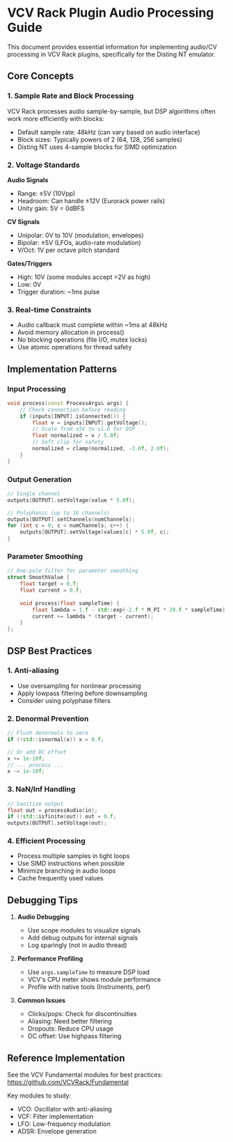 # VCV Rack Plugin Audio Processing Guide

This document provides essential information for implementing audio/CV processing in VCV Rack plugins, specifically for the Disting NT emulator.

## Core Concepts

### 1. Sample Rate and Block Processing

VCV Rack processes audio sample-by-sample, but DSP algorithms often work more efficiently with blocks:
- Default sample rate: 48kHz (can vary based on audio interface)
- Block sizes: Typically powers of 2 (64, 128, 256 samples)
- Disting NT uses 4-sample blocks for SIMD optimization

### 2. Voltage Standards

**Audio Signals**
- Range: ±5V (10Vpp)
- Headroom: Can handle ±12V (Eurorack power rails)
- Unity gain: 5V = 0dBFS

**CV Signals**
- Unipolar: 0V to 10V (modulation, envelopes)
- Bipolar: ±5V (LFOs, audio-rate modulation)
- V/Oct: 1V per octave pitch standard

**Gates/Triggers**
- High: 10V (some modules accept >2V as high)
- Low: 0V
- Trigger duration: ~1ms pulse

### 3. Real-time Constraints

- Audio callback must complete within ~1ms at 48kHz
- Avoid memory allocation in process()
- No blocking operations (file I/O, mutex locks)
- Use atomic operations for thread safety

## Implementation Patterns

### Input Processing
```cpp
void process(const ProcessArgs& args) {
    // Check connection before reading
    if (inputs[INPUT].isConnected()) {
        float v = inputs[INPUT].getVoltage();
        // Scale from ±5V to ±1.0 for DSP
        float normalized = v / 5.0f;
        // Soft clip for safety
        normalized = clamp(normalized, -2.0f, 2.0f);
    }
}
```

### Output Generation
```cpp
// Single channel
outputs[OUTPUT].setVoltage(value * 5.0f);

// Polyphonic (up to 16 channels)
outputs[OUTPUT].setChannels(numChannels);
for (int c = 0; c < numChannels; c++) {
    outputs[OUTPUT].setVoltage(values[c] * 5.0f, c);
}
```

### Parameter Smoothing
```cpp
// One-pole filter for parameter smoothing
struct SmoothValue {
    float target = 0.f;
    float current = 0.f;
    
    void process(float sampleTime) {
        float lambda = 1.f - std::exp(-2.f * M_PI * 20.f * sampleTime);
        current += lambda * (target - current);
    }
};
```

## DSP Best Practices

### 1. Anti-aliasing
- Use oversampling for nonlinear processing
- Apply lowpass filtering before downsampling
- Consider using polyphase filters

### 2. Denormal Prevention
```cpp
// Flush denormals to zero
if (!std::isnormal(x)) x = 0.f;

// Or add DC offset
x += 1e-10f;
// ... process ...
x -= 1e-10f;
```

### 3. NaN/Inf Handling
```cpp
// Sanitize output
float out = processAudio(in);
if (!std::isfinite(out)) out = 0.f;
outputs[OUTPUT].setVoltage(out);
```

### 4. Efficient Processing
- Process multiple samples in tight loops
- Use SIMD instructions when possible
- Minimize branching in audio loops
- Cache frequently used values

## Debugging Tips

1. **Audio Debugging**
   - Use scope modules to visualize signals
   - Add debug outputs for internal signals
   - Log sparingly (not in audio thread)

2. **Performance Profiling**
   - Use `args.sampleTime` to measure DSP load
   - VCV's CPU meter shows module performance
   - Profile with native tools (Instruments, perf)

3. **Common Issues**
   - Clicks/pops: Check for discontinuities
   - Aliasing: Need better filtering
   - Dropouts: Reduce CPU usage
   - DC offset: Use highpass filtering

## Reference Implementation

See the VCV Fundamental modules for best practices:
https://github.com/VCVRack/Fundamental

Key modules to study:
- VCO: Oscillator with anti-aliasing
- VCF: Filter implementation
- LFO: Low-frequency modulation
- ADSR: Envelope generation